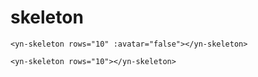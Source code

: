 <demo-mobile location="http://ui.dullar.xyz/earth/#/skeleton"></demo-mobile>
# skeleton

<demo-skeleton demo="1"></demo-skeleton>
```vue
<yn-skeleton rows="10" :avatar="false"></yn-skeleton>
```

<demo-skeleton demo="2"></demo-skeleton>
```vue
<yn-skeleton rows="10"></yn-skeleton>
```